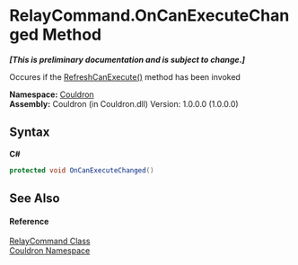 # RelayCommand.OnCanExecuteChanged Method 
 _**\[This is preliminary documentation and is subject to change.\]**_

Occures if the <a href="M_Couldron_RelayCommand_RefreshCanExecute">RefreshCanExecute()</a> method has been invoked

**Namespace:**&nbsp;<a href="N_Couldron">Couldron</a><br />**Assembly:**&nbsp;Couldron (in Couldron.dll) Version: 1.0.0.0 (1.0.0.0)

## Syntax

**C#**<br />
``` C#
protected void OnCanExecuteChanged()
```


## See Also


#### Reference
<a href="T_Couldron_RelayCommand">RelayCommand Class</a><br /><a href="N_Couldron">Couldron Namespace</a><br />